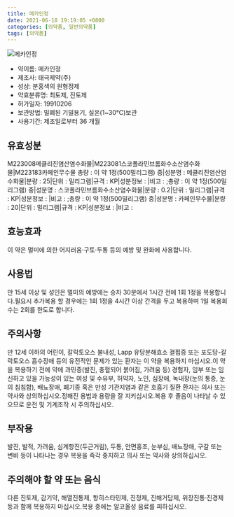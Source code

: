 ```yaml
---
title: 메카인정
date: 2021-06-18 19:19:05 +0800
categories: [의약품, 일반의약품]
tags: [의약품]
---
```

![메카인정](https://nedrug.mfds.go.kr/pbp/cmn/itemImageDownload/151689487764000171)

- 약이름: 메카인정
- 제조사: 태극제약(주)
- 성상: 분홍색의 원형정제
- 약효분류명: 최토제, 진토제
- 허가일자: 19910206
- 보관방법: 밀폐된 기밀용기, 실온(1~30℃)보관
- 사용기간: 제조일로부터 36 개월
## 유효성분
M223008메클리진염산염수화물|M223081스코폴라민브롬화수소산염수화물|M223183카페인무수물
총량 : 이 약 1정(500밀리그램) 중|성분명 : 메클리진염산염수화물|분량 : 25|단위 : 밀리그램|규격 : KP|성분정보 : |비고 : ;총량 : 이 약 1정(500밀리그램) 중|성분명 : 스코폴라민브롬화수소산염수화물|분량 : 0.2|단위 : 밀리그램|규격 : KP|성분정보 : |비고 : ;총량 : 이 약 1정(500밀리그램) 중|성분명 : 카페인무수물|분량 : 20|단위 : 밀리그램|규격 : KP|성분정보 : |비고 :
## 효능효과
이 약은 멀미에 의한 어지러움·구토·두통 등의 예방 및 완화에 사용합니다.
## 사용법
만 15세 이상 및 성인은 멀미의 예방에는 승차 30분에서 1시간 전에 1회 1정을 복용합니다.필요시 추가복용 할 경우에는 1회 1정을 4시간 이상 간격을 두고 복용하며 1일 복용회수는 2회를 한도로 합니다.
## 주의사항
만 12세 이하의 어린이, 갈락토오스 불내성, Lapp 유당분해효소 결핍증 또는 포도당-갈락토오스 흡수장애 등의 유전적인 문제가 있는 환자는 이 약을 복용하지 마십시오.이 약을 복용하기 전에 약에 과민증(발진, 충혈되어 붉어짐, 가려움 등) 경험자, 임부 또는 임신하고 있을 가능성이 있는 여성 및 수유부, 허약자, 노인, 심장애, 녹내장(눈의 통증, 눈의 침침함), 배뇨장애, 폐기종 혹은 만성 기관지염과 같은 호흡기 질환 환자는 의사 또는 약사와 상의하십시오.정해진 용법과 용량을 잘 지키십시오.복용 후 졸음이 나타날 수 있으므로 운전 및 기계조작 시 주의하십시오.
## 부작용
발진, 발적, 가려움, 심계항진(두근거림), 두통, 안면홍조, 눈부심, 배뇨장애, 구갈 또는 변비 등이 나타나는 경우 복용을 즉각 중지하고 의사 또는 약사와 상의하십시오.
## 주의해야 할 약 또는 음식
다른 진토제, 감기약, 해열진통제, 항히스타민제, 진정제, 진해거담제, 위장진통·진경제 등과 함께 복용하지 마십시오.복용 중에는 알코올성 음료를 피하십시오.
